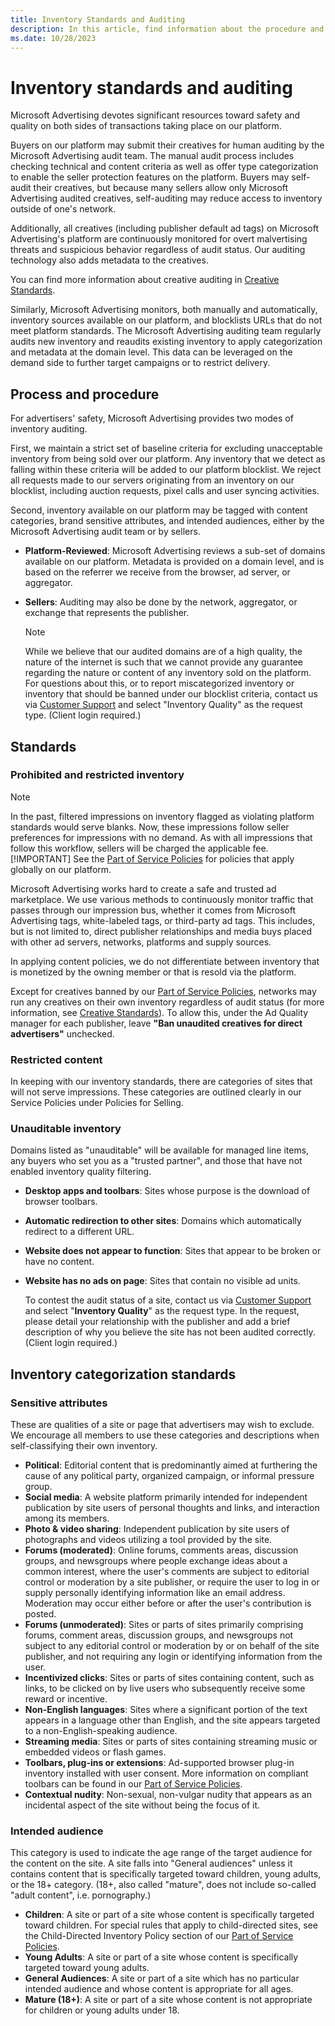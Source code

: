 ```yaml
---
title: Inventory Standards and Auditing
description: In this article, find information about the procedure and details of inventory standards and auditing.
ms.date: 10/28/2023
---
```


# Inventory standards and auditing

Microsoft Advertising devotes significant resources toward safety and quality on both sides of transactions taking place on our platform.

Buyers on our platform may submit their creatives for human auditing by the Microsoft Advertising audit team. The manual audit process includes checking technical and content criteria as well as offer type categorization to enable the seller protection features on the platform. Buyers may self-audit their creatives, but because many sellers allow only Microsoft Advertising audited creatives, self-auditing may reduce access to inventory outside of one's network.

Additionally, all creatives (including publisher default ad tags) on Microsoft Advertising's platform are continuously monitored for overt malvertising threats and suspicious behavior regardless of audit status. Our auditing technology also adds metadata to the creatives.

You can find more information about creative auditing in [Creative Standards](creative-standards.md).

Similarly, Microsoft Advertising monitors, both manually and automatically, inventory sources available on our platform, and blocklists URLs that do not meet platform standards. The Microsoft Advertising auditing team regularly audits new inventory and reaudits existing inventory to apply categorization and metadata at the domain level. This data can be leveraged on the demand side to further target campaigns or to restrict delivery.

## Process and procedure

For advertisers' safety, Microsoft Advertising provides two modes of inventory auditing.

First, we maintain a strict set of baseline criteria for excluding unacceptable inventory from being sold over our platform. Any inventory that we detect as falling within these criteria will be added to our platform blocklist. We reject all requests made to our servers originating from an inventory on our blocklist, including auction requests, pixel calls and user syncing activities.

Second, inventory available on our platform may be tagged with content categories, brand sensitive attributes, and intended audiences, either by the Microsoft Advertising audit team or by sellers.

- **Platform-Reviewed**: Microsoft Advertising reviews a sub-set of domains available on our platform. Metadata is provided on a domain level, and is based on the referrer we receive from the browser, ad server, or aggregator.
- **Sellers**: Auditing may also be done by the network, aggregator, or exchange that represents the publisher.
  
  > [!NOTE]
  > While we believe that our audited domains are of a high quality, the nature of the internet is such that we cannot provide any guarantee regarding the nature or content of any inventory sold on the platform. For questions about this, or to report miscategorized inventory or inventory that should be banned under our blocklist criteria, contact us via [Customer Support](https://help.xandr.com/) and select "Inventory Quality" as the request type. (Client login required.)

## Standards

### Prohibited and restricted inventory

> [!NOTE]
> In the past, filtered impressions on inventory flagged as violating platform standards would serve blanks. Now, these impressions follow seller preferences for impressions with no demand. As with all impressions that follow this workflow, sellers will be charged the applicable fee.
> [!IMPORTANT]
> See the [Part of Service Policies](../policies-regulations/index.yml) for policies that apply globally on our platform.

Microsoft Advertising works hard to create a safe and trusted ad marketplace. We use various methods to continuously monitor traffic that passes through our impression bus, whether it comes from Microsoft Advertising tags, white-labeled tags, or third-party ad tags. This includes, but is not limited to, direct publisher relationships and media buys placed with other ad servers, networks, platforms and supply sources.

In applying content policies, we do not differentiate between inventory that is monetized by the owning member or that is resold via the
platform.

Except for creatives banned by our [Part of Service Policies](../policies-regulations/index.yml), networks may run any creatives on their own inventory regardless of audit status (for more information, see [Creative Standards](creative-standards.md)). To allow this, under the Ad Quality manager for each publisher, leave **"Ban unaudited creatives for direct advertisers"** unchecked.

### Restricted content

In keeping with our inventory standards, there are categories of sites that will not serve impressions. These categories are outlined clearly in our Service Policies under Policies for Selling.

### Unauditable inventory

Domains listed as "unauditable" will be available for managed line items, any buyers who set you as a "trusted partner", and those that have not enabled inventory quality filtering.

- **Desktop apps and toolbars**: Sites whose purpose is the download of browser toolbars.

- **Automatic redirection to other sites**: Domains which automatically redirect to a different URL.

- **Website does not appear to function**: Sites that appear to be broken or have no content.

- **Website has no ads on page**: Sites that contain no visible ad units.

  To contest the audit status of a site, contact us via [Customer Support](https://help.xandr.com/) and select "**Inventory Quality**" as the request type. In the request, please detail your relationship with the publisher and add a brief description of why you believe the site has not been audited correctly. (Client login required.)

## Inventory categorization standards

### Sensitive attributes

These are qualities of a site or page that advertisers may wish to exclude. We encourage all members to use these categories and descriptions when self-classifying their own inventory.

- **Political**: Editorial content that is predominantly aimed at furthering the cause of any political party, organized campaign, or informal pressure group.
- **Social media**: A website platform primarily intended for independent publication by site users of personal thoughts and links, and interaction among its members.
- **Photo & video sharing**: Independent publication by site users of photographs and videos utilizing a tool provided by the site.
- **Forums (moderated)**: Online forums, comments areas, discussion groups, and newsgroups where people exchange ideas about a common interest, where the user's comments are subject to editorial control or moderation by a site publisher, or require the user to log in or supply personally identifying information like an email address. Moderation may occur either before or after the user's contribution is posted.
- **Forums (unmoderated)**: Sites or parts of sites primarily comprising forums, comment areas, discussion groups, and newsgroups not subject to any editorial control or moderation by or on behalf of the site publisher, and not requiring any login or identifying information from the user.
- **Incentivized clicks**: Sites or parts of sites containing content, such as links, to be clicked on by live users who subsequently receive some reward or incentive.
- **Non-English languages**: Sites where a significant portion of the text appears in a language other than English, and the site appears targeted to a non-English-speaking audience.
- **Streaming media**: Sites or parts of sites containing streaming music or embedded videos or flash games.
- **Toolbars, plug-ins or extensions**: Ad-supported browser plug-in inventory installed with user consent. More information on compliant
  toolbars can be found in our [Part of Service Policies](../policies-regulations/index.yml).
- **Contextual nudity**: Non-sexual, non-vulgar nudity that appears as an incidental aspect of the site without being the focus of it.

### Intended audience

This category is used to indicate the age range of the target audience for the content on the site. A site falls into "General audiences" unless it contains content that is specifically targeted toward children, young adults, or the 18+ category. (18+, also called "mature", does not include so-called "adult content", i.e. pornography.)

- **Children**: A site or part of a site whose content is specifically targeted toward children. For special rules that apply to child-directed sites, see the Child-Directed Inventory Policy section of our [Part of Service Policies](../policies-regulations/index.yml).
- **Young Adults**: A site or part of a site whose content is specifically targeted toward young adults.
- **General Audiences**: A site or part of a site which has no particular intended audience and whose content is appropriate for all ages.
- **Mature (18+)**: A site or part of a site whose content is not appropriate for children or young adults under 18.
